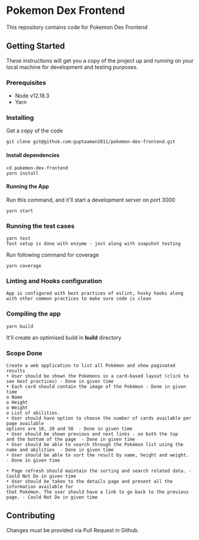 # Pokemon Dex Frontend
This repository contains code for Pokemon Dex Frontend

## Getting Started
These instructions will get you a copy of the project up and running on your local machine for development and testing purposes.

### Prerequisites
* Node v12.18.3
* Yarn 
  
### Installing
Get a copy of the code
```
git clone git@github.com:guptaaman2011/pokemon-dex-frontend.git
```

#### Install dependencies
```
cd pokemon-dex-frontend
yarn install
```

#### Running the App
Run this command, and it'll start a development server on port 3000
```
yarn start
```


### Running the test cases
```
yarn test
Test setup is done with enzyme - jest along with snapshot testing
```
Run following command for coverage
```
yarn coverage
```

### Linting and Hooks configuration
```
App is configured with best practices of eslint, husky hooks along with other common practices to make sure code is clean
```

### Compiling the app
```
yarn build
```
It'll create an optimised build in __build__ directory

### Scope Done
```
Create a web application to list all Pokémon and show paginated results
• User should be shown the Pokémons in a card-based layout (click to see best practices) - Done in given time
• Each card should contain the image of the Pokémon - Done in given time
o Name
o Height
o Weight
o List of abilities.
• User should have option to choose the number of cards available per page available
options are 10, 20 and 50  - Done in given time
• User should be shown previous and next links - on both the top
and the bottom of the page  - Done in given time
• User should be able to search through the Pokémon list using the name and abilities  - Done in given time
• User should be able to sort the result by name, height and weight.  - Done in given time

• Page refresh should maintain the sorting and search related data. - Could Not Do in given time
• User should be taken to the details page and present all the information available for
that Pokémon. The user should have a link to go back to the previous page. - Could Not Do in given time
```

## Contributing
Changes must be provided via Pull Request in Github.
